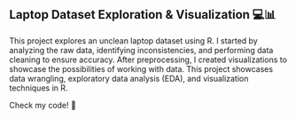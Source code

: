 ## Laptop Dataset Exploration & Visualization 💻📊
This project explores an unclean laptop dataset using R. I started by analyzing the raw data, identifying inconsistencies, and performing data cleaning to ensure accuracy. After preprocessing, I created visualizations to showcase the possibilities of working with data. This project showcases data wrangling, exploratory data analysis (EDA), and visualization techniques in R.

Check my code! 🚀
